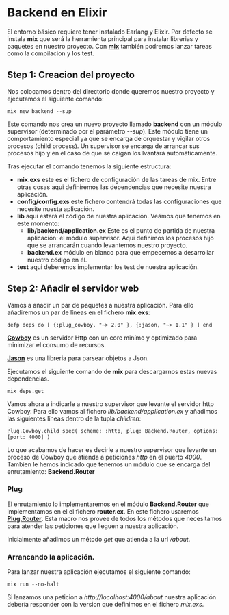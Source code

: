 # Backend en Elixir

El entorno básico requiere tener instalado Earlang y Elixir. Por defecto se instala **mix** que será la herramienta principal para instalar librerias y paquetes en nuestro proyecto.
Con [**mix**](https://elixir-lang.org/getting-started/mix-otp/introduction-to-mix.html#exploring) también podremos lanzar tareas como la compilacion y los test.

## Step 1: Creacion del proyecto

Nos colocamos dentro del directorio donde queremos nuestro proyecto y ejecutamos el siguiente comando:

`mix new backend --sup`

Este comando nos crea un nuevo proyecto llamado **backend** con un módulo supervisor (determinado por el parámetro _--sup_). Este módulo tiene un comportamiento especial ya que se encarga de orquestar y vigilar otros procesos (child process). Un supervisor se encarga de arrancar sus procesos hijo y en el caso de que se caigan los lvantará automáticamente.

Tras ejecutar el comando tenemos la siguiente estructura:
- **mix.exs** este es el fichero de configuración de las tareas de mix. Entre otras cosas aqui definiremos las dependencias que necesite nuestra aplicación.
- **config/config.exs** este fichero contendrá todas las configuraciones que necesite nuesta aplicación.
- **lib** aqui estará el código de nuestra aplicación. Veámos que tenemos en este momento:
    - **lib/backend/application.ex** Este es el punto de partida de nuestra aplicación: el módulo supervisor. Aqui definimos los procesos hijo que se arrancarán cuando levantemos nuestro proyecto.
    - **backend.ex** módulo en blanco para que empecemos a desarrollar nuestro código en él.
- **test** aqui deberemos implementar los test de nuestra aplicación.

## Step 2: Añadir el servidor web

Vamos a añadir un par de paquetes a nuestra aplicación. Para ello añadiremos un par de líneas en el fichero **mix.exs**:

`
defp deps do
    [
      {:plug_cowboy, "~> 2.0" },
      {:jason, "~> 1.1" }
    ]
end
`

[**Cowboy**](https://github.com/ninenines/cowboy) es un servidor Http con un core minímo y optimizado para minimizar el consumo de recursos.

[**Jason**](https://github.com/michalmuskala/jason) es una libreria para parsear objetos a Json.

Ejecutamos el siguiente comando de **mix** para descargarnos estas nuevas dependencias.

`
mix deps.get
`

Vamos ahora a indicarle a nuestro supervisor que levante el servidor http Cowboy. Para ello vamos al fichero *lib/backend/application.ex* y añadimos las siguientes líneas dentro de la tupla _children_:

`
Plug.Cowboy.child_spec(
  scheme: :http,
  plug: Backend.Router,
  options: [port: 4000]
)
`

Lo que acabamos de hacer es decirle a nuestro supervisor que levante un proceso de Cowboy que atienda a peticiones *http* en el puerto *4000*. Tambien le hemos indicado que tenemos un módulo que se encarga del enrutamiento: **Backend.Router**

### Plug

El enrutamiento lo implementaremos en el módulo **Backend.Router** que implementamos en el el fichero **router.ex**. En este fichero usaremos [**Plug.Router**](https://hexdocs.pm/plug/Plug.Router.html#content). Esta macro nos provee de todos los métodos que necesitamos para atender las peticiones que lleguen a nuestra aplicación.

Inicialmente añadimos un método *get* que atienda a la url */about*.

### Arrancando la aplicación.

Para lanzar nuestra aplicación ejecutamos el siguiente comando:

`
mix run --no-halt
`

Si lanzamos una peticion a _http://localhost:4000/about_ nuestra aplicación debería responder con la version que definimos en el fichero *mix.exs*.

<!--
## Step 3: Entendiendo Looger

_Próximamente_

## Step 4: Autenticación

_Próximamente_

## Step 5: Persistencia

_Próximamente_

## Step 6: Test

_Próximamente_

!-->